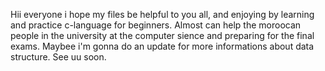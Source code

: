 Hii everyone i hope my files be helpful to you all, and enjoying by learning and practice c-language for beginners.
Almost can help the moroocan people in the university at the computer sience and preparing for the final exams.
Maybee i'm gonna do an update for more informations about data structure.
See uu soon.
